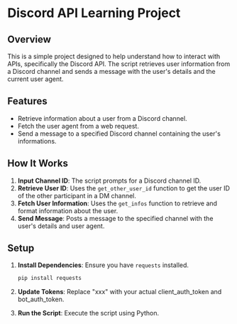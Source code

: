 # Discord API Learning Project

## Overview

This is a simple project designed to help understand how to interact with APIs, specifically the Discord API. The script retrieves user information from a Discord channel and sends a message with the user's details and the current user agent.

## Features

- Retrieve information about a user from a Discord channel.
- Fetch the user agent from a web request.
- Send a message to a specified Discord channel containing the user's informations.

## How It Works

1. **Input Channel ID**: The script prompts for a Discord channel ID.
2. **Retrieve User ID**: Uses the `get_other_user_id` function to get the user ID of the other participant in a DM channel.
3. **Fetch User Information**: Uses the `get_infos` function to retrieve and format information about the user.
4. **Send Message**: Posts a message to the specified channel with the user's details and user agent.

## Setup

1. **Install Dependencies**: Ensure you have `requests` installed.
   ```bash
   pip install requests
   ```
2. **Update Tokens**: Replace "xxx" with your actual client_auth_token and bot_auth_token.

3. **Run the Script**: Execute the script using Python.  

   
